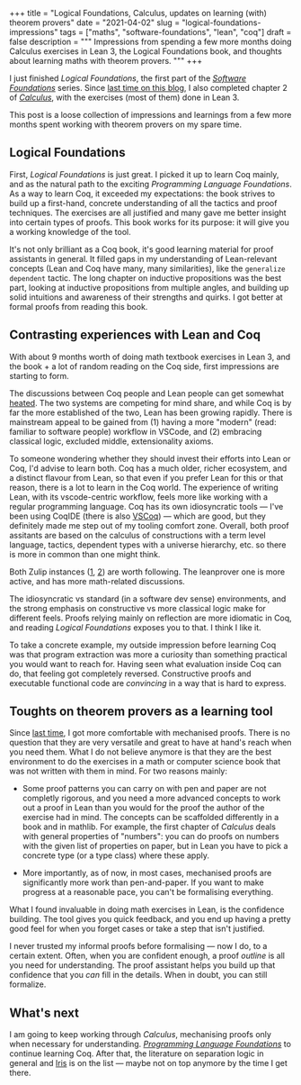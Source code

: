 +++
title = "Logical Foundations, Calculus, updates on learning (with) theorem provers"
date = "2021-04-02"
slug = "logical-foundations-impressions"
tags = ["maths", "software-foundations", "lean", "coq"]
draft = false
description = """
Impressions from spending a few more months doing Calculus exercises in Lean 3, the Logical Foundations book, and thoughts about learning maths with theorem provers.
"""
+++

I just finished _Logical Foundations_, the first part of the [_Software
Foundations_](https://softwarefoundations.cis.upenn.edu/) series. Since [last
time on this blog](/leaning-into-calculus-chapter-1/), I also completed chapter
2 of [_Calculus_](https://www.goodreads.com/book/show/328645.Calculus), with the
exercises (most of them) done in Lean 3.

This post is a loose collection of impressions and learnings from a few more
months spent working with theorem provers on my spare time.

## Logical Foundations

First, _Logical Foundations_ is just great. I picked it up to learn Coq mainly,
and as the natural path to the exciting _Programming Language Foundations_. As a
way to learn Coq, it exceeded my expectations: the book strives to build up a
first-hand, concrete understanding of all the tactics and proof techniques. The
exercises are all justified and many gave me better insight into certain types
of proofs. This book works for its purpose: it will give you a working knowledge
of the tool.

It's not only brilliant as a Coq book, it's good learning material for proof
assistants in general. It filled gaps in my understanding of Lean-relevant
concepts (Lean and Coq have many, many similarities), like the `generalize
dependent` tactic. The long chapter on inductive propositions was the best part,
looking at inductive propositions from multiple angles, and building up solid
intuitions and awareness of their strengths and quirks. I got better at formal
proofs from reading this book.

## Contrasting experiences with Lean and Coq

With about 9 months worth of doing math textbook exercises in Lean 3, and the
book + a lot of random reading on the Coq side, first impressions are starting
to form.

The discussions between Coq people and Lean people can get somewhat
[heated](https://github.com/coq/coq/issues/10871). The two systems are competing
for mind share, and while Coq is by far the more established of the two, Lean
has been growing rapidly. There is mainstream appeal to be gained from (1)
having a more "modern" (read: familiar to software people) workflow in VSCode,
and (2) embracing classical logic, excluded middle, extensionality axioms.

To someone wondering whether they should invest their efforts into Lean or Coq,
I'd advise to learn both. Coq has a much older, richer ecosystem, and a distinct
flavour from Lean, so that even if you prefer Lean for this or that reason,
there is a lot to learn in the Coq world. The experience of writing Lean, with
its vscode-centric workflow, feels more like working with a regular programming
language. Coq has its own idiosyncratic tools — I've been using CoqIDE (there is
also [VSCoq](https://github.com/coq-community/vscoq)) — which are good, but they
definitely made me step out of my tooling comfort zone. Overall, both proof
assitants are based on the calculus of constructions with a term level language,
tactics, dependent types with a universe hierarchy, etc. so there is more in
common than one might think.

Both Zulip instances ([1](https://leanprover.zulipchat.com/),
[2](https://coq.zulipchat.com/)) are worth following. The leanprover one is more
active, and has more math-related discussions.

The idiosyncratic vs standard (in a software dev sense) environments, and the
strong emphasis on constructive vs more classical logic make for different
feels. Proofs relying mainly on reflection are more idiomatic in Coq, and
reading _Logical Foundations_ exposes you to that. I think I like it.

To take a concrete example, my outside impression before learning Coq was that
program extraction was more a curiosity than something practical you would want
to reach for. Having seen what evaluation inside Coq can do, that feeling got
completely reversed. Constructive proofs and executable functional code are
_convincing_ in a way that is hard to express.

## Toughts on theorem provers as a learning tool

Since [last time](/leaning-into-calculus-chapter-1/), I got more comfortable
with mechanised proofs. There is no question that they are very versatile and
great to have at hand's reach when you need them. What I do not believe anymore
is that they are the best environment to do the exercises in a math or computer
science book that was not written with them in mind. For two reasons mainly:

- Some proof patterns you can carry on with pen and paper are not completly
  rigorous, and you need a more advanced concepts to work out a proof in Lean
  than you would for the proof the author of the exercise had in mind. The concepts can be scaffolded differently in a book and in mathlib. For example, the first chapter of _Calculus_ deals with general properties of "numbers": you can do proofs on numbers with the given list of properties on paper, but in Lean you have to pick a concrete type (or a type class) where these apply.

- More importantly, as of now, in most cases, mechanised proofs are significantly more work
  than pen-and-paper. If you want to make progress at a reasonable pace, you can't be formalising everything.

What I found invaluable in doing math exercises in Lean, is the confidence building. The tool gives you quick feedback, and you end up having a pretty good feel for when you forget cases or take a step that isn't justified.

I never trusted my informal proofs before formalising — now I do, to a certain
extent. Often, when you are confident enough, a proof _outline_ is all you need
for understanding. The proof assistant helps you build up that confidence that
you *can* fill in the details. When in doubt, you can still formalize.

## What's next

I am going to keep working through _Calculus_, mechanising proofs only when
necessary for understanding. [_Programming Language
Foundations_](https://softwarefoundations.cis.upenn.edu/plf-current/index.html)
to continue learning Coq. After that, the literature on separation logic in
general and [Iris](https://iris-project.org/) is on the list — maybe not on top
anymore by the time I get there.